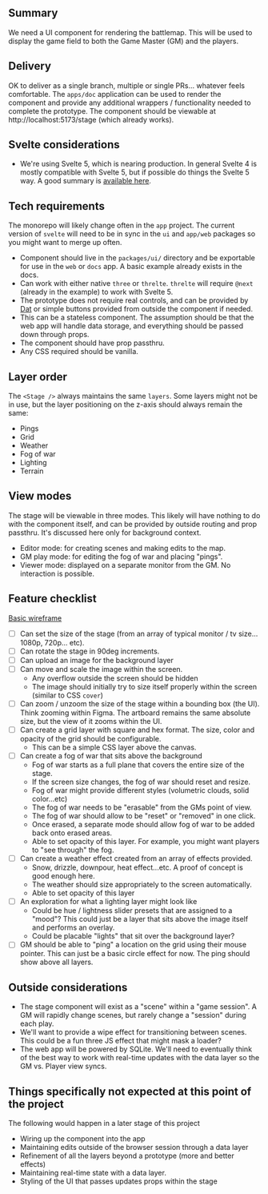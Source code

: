 ## Summary

We need a UI component for rendering the battlemap. This will be used to display the game field to both the Game Master (GM) and the players.

## Delivery

OK to deliver as a single branch, multiple or single PRs... whatever feels comfortable. The `apps/doc` application can be used to render the component and provide any additional wrappers / functionality needed to complete the prototype. The component should be viewable at http://localhost:5173/stage (which already works).

## Svelte considerations

- We're using Svelte 5, which is nearing production. In general Svelte 4 is mostly compatible with Svelte 5, but if possible do things the Svelte 5 way. A good summary is [available here](https://sveltekit.io/blog/svelte-5).

## Tech requirements

The monorepo will likely change often in the `app` project. The current version of `svelte` will need to be in sync in the `ui` and `app/web` packages so you might want to merge up often.

- Component should live in the `packages/ui/` directory and be exportable for use in the `web` or `docs` app. A basic example already exists in the docs.
- Can work with either native `three` or `threlte`. `threlte` will require `@next` (already in the example) to work with Svelte 5.
- The prototype does not require real controls, and can be provided by [Dat](https://github.com/dataarts/dat.gui) or simple buttons provided from outside the component if needed.
- This can be a stateless component. The assumption should be that the web app will handle data storage, and everything should be passed down through props.
- The component should have prop passthru.
- Any CSS required should be vanilla.

## Layer order

The `<Stage />` always maintains the same `layers`. Some layers might not be in use, but the layer positioning on the z-axis should always remain the same:

- Pings
- Grid
- Weather
- Fog of war
- Lighting
- Terrain

## View modes

The stage will be viewable in three modes. This likely will have nothing to do with the component itself, and can be provided by outside routing and prop passthru. It's discussed here only for background context.

- Editor mode: for creating scenes and making edits to the map.
- GM play mode: for editing the fog of war and placing "pings".
- Viewer mode: displayed on a separate monitor from the GM. No interaction is possible.

## Feature checklist

[Basic wireframe](https://whimsical.com/VgRYQvLYUrSNxqtHsGUWLy)

- [ ] Can set the size of the stage (from an array of typical monitor / tv size... 1080p, 720p... etc).
- [ ] Can rotate the stage in 90deg increments.
- [ ] Can upload an image for the background layer
- [ ] Can move and scale the image within the screen.
  - Any overflow outside the screen should be hidden
  - The image should initially try to size itself properly within the screen (similar to CSS `cover`)
- [ ] Can zoom / unzoom the size of the stage within a bounding box (the UI). Think zooming within Figma. The artboard remains the same absolute size, but the view of it zooms within the UI.
- [ ] Can create a grid layer with square and hex format. The size, color and opacity of the grid should be configurable.
  - This can be a simple CSS layer above the canvas.
- [ ] Can create a fog of war that sits above the background
  - Fog of war starts as a full plane that covers the entire size of the stage.
  - If the screen size changes, the fog of war should reset and resize.
  - Fog of war might provide different styles (volumetric clouds, solid color...etc)
  - The fog of war needs to be "erasable" from the GMs point of view.
  - The fog of war should allow to be "reset" or "removed" in one click.
  - Once erased, a separate mode should allow fog of war to be added back onto erased areas.
  - Able to set opacity of this layer. For example, you might want players to "see through" the fog.
- [ ] Can create a weather effect created from an array of effects provided.
  - Snow, drizzle, downpour, heat effect...etc. A proof of concept is good enough here.
  - The weather should size appropriately to the screen automatically.
  - Able to set opacity of this layer
- [ ] An exploration for what a lighting layer might look like
  - Could be hue / lightness slider presets that are assigned to a "mood"? This could just be a layer that sits above the image itself and performs an overlay.
  - Could be placable "lights" that sit over the background layer?
- [ ] GM should be able to "ping" a location on the grid using their mouse pointer. This can just be a basic circle effect for now. The ping should show above all layers.

## Outside considerations

- The stage component will exist as a "scene" within a "game session". A GM will rapidly change scenes, but rarely change a "session" during each play.
- We'll want to provide a wipe effect for transitioning between scenes. This could be a fun three JS effect that might mask a loader?
- The web app will be powered by SQLite. We'll need to eventually think of the best way to work with real-time updates with the data layer so the GM vs. Player view syncs.

## Things specifically not expected at this point of the project

The following would happen in a later stage of this project

- Wiring up the component into the app
- Maintaining edits outside of the browser session through a data layer
- Refinement of all the layers beyond a prototype (more and better effects)
- Maintaining real-time state with a data layer.
- Styling of the UI that passes updates props within the stage
